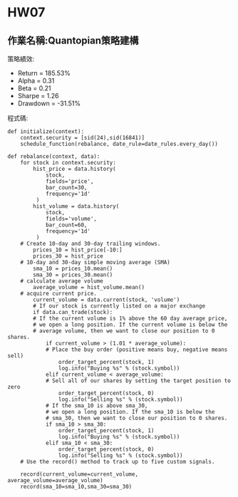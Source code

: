 # HW07
## 作業名稱:Quantopian策略建構

策略績效:
* Return = 185.53%
* Alpha = 0.31
* Beta = 0.21
* Sharpe = 1.26
* Drawdown = -31.51%

程式碼:

    def initialize(context):
        context.security = [sid(24),sid(16841)]
        schedule_function(rebalance, date_rule=date_rules.every_day())

    def rebalance(context, data):
        for stock in context.security:
            hist_price = data.history(
                stock,
                fields='price',
                bar_count=30,
                frequency='1d'
             )
            hist_volume = data.history(
                stock,
                fields='volume',
                bar_count=60,
                frequency='1d'
             )
        # Create 10-day and 30-day trailing windows.
            prices_10 = hist_price[-10:]
            prices_30 = hist_price
        # 10-day and 30-day simple moving average (SMA)
            sma_10 = prices_10.mean()
            sma_30 = prices_30.mean()
        # calculate average volume
            average_volume = hist_volume.mean()
        # acquire current price.
            current_volume = data.current(stock, 'volume')
            # If our stock is currently listed on a major exchange
            if data.can_trade(stock):
            # If the current volume is 1% above the 60 day average price,
            # we open a long position. If the current volume is below the
            # average volume, then we want to close our position to 0 shares.
                if current_volume > (1.01 * average_volume):
                # Place the buy order (positive means buy, negative means sell)
                    order_target_percent(stock, 1)
                    log.info("Buying %s" % (stock.symbol))
                elif current_volume < average_volume:
                # Sell all of our shares by setting the target position to zero
                    order_target_percent(stock, 0)
                    log.info("Selling %s" % (stock.symbol))
                # If the sma_10 is above sma_30,
                # we open a long position. If the sma_10 is below the
                # sma_30, then we want to close our position to 0 shares.
                if sma_10 > sma_30:
                    order_target_percent(stock, 1)
                    log.info("Buying %s" % (stock.symbol))
                elif sma_10 < sma_30:
                    order_target_percent(stock, 0)
                    log.info("Selling %s" % (stock.symbol))
        # Use the record() method to track up to five custom signals.

        record(current_volume=current_volume, average_volume=average_volume)
        record(sma_10=sma_10,sma_30=sma_30)
